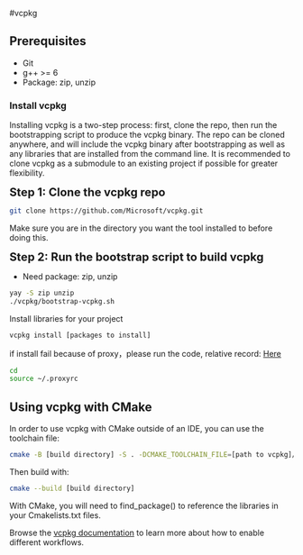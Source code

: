 #vcpkg

## Prerequisites

- Git
- g++ >= 6
- Package: zip, unzip

### Install vcpkg

Installing vcpkg is a two-step process: first, clone the repo, then run the bootstrapping script to produce the vcpkg binary. The repo can be cloned anywhere, and will include the vcpkg binary after bootstrapping as well as any libraries that are installed from the command line. It is recommended to clone vcpkg as a submodule to an existing project if possible for greater flexibility.

<span style="font-size: 20px;"><b>Step 1: Clone the vcpkg repo</b></span>


```sh
git clone https://github.com/Microsoft/vcpkg.git
```

Make sure you are in the directory you want the tool installed to before doing this.

<span style="font-size: 20px;"><b>Step 2: Run the bootstrap script to build vcpkg</b></span>

- Need package: zip, unzip 

```sh
yay -S zip unzip
./vcpkg/bootstrap-vcpkg.sh
```

Install libraries for your project

```sh
vcpkg install [packages to install]
```

if install fail because of proxy，please run the code, relative record: [Here](obsidian://open?vault=Obsidian_Notes&file=Tools%2FWSL2%2FWSL2%20%E8%AE%BE%E7%BD%AE%E4%B8%80%E9%94%AE%E4%BB%A3%E7%90%86)

```sh
cd 
source ~/.proxyrc
```
## Using vcpkg with CMake

In order to use vcpkg with CMake outside of an IDE, you can use the toolchain file:

```sh
cmake -B [build directory] -S . -DCMAKE_TOOLCHAIN_FILE=[path to vcpkg]/scripts/buildsystems/vcpkg.cmake
```

Then build with:

```sh
cmake --build [build directory]
```

With CMake, you will need to find_package() to reference the libraries in your Cmakelists.txt files.

Browse the [vcpkg documentation](https://vcpkg.io/en/docs/README.html) to learn more about how to enable different workflows.